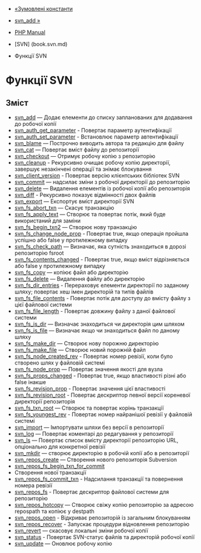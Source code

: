 - [«Зумовлені константи](svn.constants.md)
- [svn_add »](function.svn-add.md)

- [PHP Manual](index.md)
- [SVN] (book.svn.md)
- Функції SVN

# Функції SVN

## Зміст

- [svn_add](function.svn-add.md) — Додає елементи до списку
запланованих для додавання до робочої копії
- [svn_auth_get_parameter](function.svn-auth-get-parameter.md) -
Повертає параметр аутентифікації
- [svn_auth_set_parameter](function.svn-auth-set-parameter.md) -
Встановлює параметр автентифікації
- [svn_blame](function.svn-blame.md) — Построчно виводить автора та
редакцію для файлу
- [svn_cat](function.svn-cat.md) — Повертає вміст файлу до
репозиторії
- [svn_checkout](function.svn-checkout.md) — Отримує робочу копію
з репозиторію
- [svn_cleanup](function.svn-cleanup.md) - Рекурсивно очищає
робочу копію директорії, завершує незакінчені операції та знімає
блокування
- [svn_client_version](function.svn-client-version.md) - Повертає
версію клієнтських бібліотек SVN
- [svn_commit](function.svn-commit.md) — надсилає зміни з
робочої директорії до репозиторію
- [svn_delete](function.svn-delete.md) — Видалення елементів із робочої
копії або репозиторія
- [svn_diff](function.svn-diff.md) - Рекурсивно показує відмінності
двох файлів
- [svn_export](function.svn-export.md) — Експортує вміст
директорії SVN
- [svn_fs_abort_txn](function.svn-fs-abort-txn.md) — Скасує
транзакцію
- [svn_fs_apply_text](function.svn-fs-apply-text.md) — Створює та
повертає потік, який буде використаний для заміни
- [svn_fs_begin_txn2](function.svn-fs-begin-txn2.md) — Створює нову
транзакцію
- [svn_fs_change_node_prop](function.svn-fs-change-node-prop.md) -
Повертає true, якщо операція пройшла успішно або false у протилежному
випадку
- [svn_fs_check_path](function.svn-fs-check-path.md) — Визначає,
яка сутність знаходиться в дорозі репозиторію fsroot
- [svn_fs_contents_changed](function.svn-fs-contents-changed.md) -
Повертає true, якщо вміст відрізняється або false у протилежному
випадку
- [svn_fs_copy](function.svn-fs-copy.md) — копіює файл або
директорію
- [svn_fs_delete](function.svn-fs-delete.md) — Видалення файлу або
директорію
- [svn_fs_dir_entries](function.svn-fs-dir-entries.md) - Перераховує
елементи директорії по заданому шляху; повертає хеш імен
директорій та типів файлів
- [svn_fs_file_contents](function.svn-fs-file-contents.md) -
Повертає потік для доступу до вмісту файлу з цієї файлової
системи
- [svn_fs_file_length](function.svn-fs-file-length.md) - Повертає
довжину файлу з даної файлової системи
- [svn_fs_is_dir](function.svn-fs-is-dir.md) — Визначає знаходиться
чи директорія цим шляхом
- [svn_fs_is_file](function.svn-fs-is-file.md) — Визначає якщо
чи знаходиться файл по даному шляху
- [svn_fs_make_dir](function.svn-fs-make-dir.md) — Створює нову
порожню директорію
- [svn_fs_make_file](function.svn-fs-make-file.md) — Створює новий
порожній файл
- [svn_fs_node_created_rev](function.svn-fs-node-created-rev.md) -
Повертає номер ревізії, коли було створено шлях у файловій системі
- [svn_fs_node_prop](function.svn-fs-node-prop.md) — Повертає
значення якості для вузла
- [svn_fs_props_changed](function.svn-fs-props-changed.md) -
Повертає true, якщо властивості різні або false інакше
- [svn_fs_revision_prop](function.svn-fs-revision-prop.md) -
Повертає значення цієї властивості
- [svn_fs_revision_root](function.svn-fs-revision-root.md) -
Повертає дескриптор певної версії кореневої директорії
репозиторія
- [svn_fs_txn_root](function.svn-fs-txn-root.md) — Створює та
повертає корінь транзакції
- [svn_fs_youngest_rev](function.svn-fs-youngest-rev.md) -
Повертає номер найранішої ревізії у файловій системі
- [svn_import](function.svn-import.md) — Імпортувати шляхи без версії в
репозиторії
- [svn_log](function.svn-log.md) — Повертає коментарі до редагування
у репозиторії
- [svn_ls](function.svn-ls.md) — Повертає список вмісту
директорії репозиторію URL, опціонально для конкретної ревізії
- [svn_mkdir](function.svn-mkdir.md) — створює директорію в робочій
копії або в репозиторії
- [svn_repos_create](function.svn-repos-create.md) — Створення нового
репозиторія Subversion
- [svn_repos_fs_begin_txn_for_commit](function.svn-repos-fs-begin-txn-for-commit.md)
- Створення нової транзакції
- [svn_repos_fs_commit_txn](function.svn-repos-fs-commit-txn.md) -
Надсилання транзакції та повернення номера ревізії
- [svn_repos_fs](function.svn-repos-fs.md) - Повертає дескриптор
файлової системи для репозиторію
- [svn_repos_hotcopy](function.svn-repos-hotcopy.md) — Створює
свіжу копію репозиторію за адресою repospath та копіює у destpath
- [svn_repos_open](function.svn-repos-open.md) - Відкриває
репозиторій із загальним блокуванням
- [svn_repos_recover](function.svn-repos-recover.md) - Запускає
процедури відновлення репозиторію
- [svn_revert](function.svn-revert.md) — скасовує локальні
зміни робочої копії
- [svn_status](function.svn-status.md) - Повертає SVN-статус
файлів та директорій робочої копії
- [svn_update](function.svn-update.md) — Оновлює робочу копію
